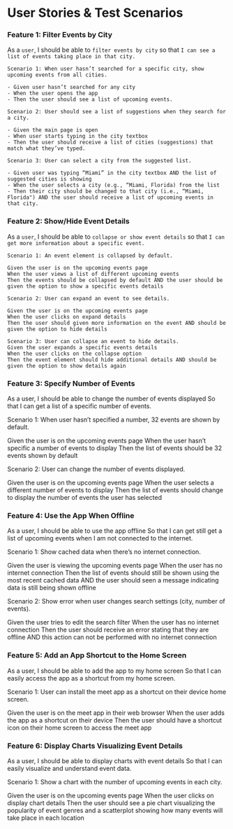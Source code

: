 # User Stories & Test Scenarios
### Feature 1: Filter Events by City

As a `user`, I should be able to `filter events by city` so that `I can see a list of events taking place in that city.`

```
Scenario 1: When user hasn’t searched for a specific city, show upcoming events from all cities.

- Given user hasn’t searched for any city
- When the user opens the app
- Then the user should see a list of upcoming events.
```
```
Scenario 2: User should see a list of suggestions when they search for a city.

- Given the main page is open
- When user starts typing in the city textbox
- Then the user should receive a list of cities (suggestions) that match what they’ve typed.
```
```
Scenario 3: User can select a city from the suggested list.

- Given user was typing “Miami” in the city textbox AND the list of suggested cities is showing
- When the user selects a city (e.g., “Miami, Florida) from the list
- Then their city should be changed to that city (i.e., “Miami, Florida") AND the user should receive a list of upcoming events in that city.
```
### Feature 2: Show/Hide Event Details 

As a `user`, I should be able to `collapse or show event details` so that `I can get more information about a specific event.`

```
Scenario 1: An event element is collapsed by default. 

Given the user is on the upcoming events page
When the user views a list of different upcoming events
Then the events should be collapsed by default AND the user should be given the option to show a specific events details
```
```
Scenario 2: User can expand an event to see details. 

Given the user is on the upcoming events page
When the user clicks on expand details
Then the user should given more information on the event AND should be given the option to hide details
```
```
Scenario 3: User can collapse an event to hide details. 
Given the user expands a specific events details
When the user clicks on the collapse option
Then the event element should hide additional details AND should be given the option to show details again
```
### Feature 3: Specify Number of Events 

As a user,
I should be able to change the number of events displayed
So that I can get a list of a specific number of events.

Scenario 1: When user hasn’t specified a number, 32 events are shown by default. 

Given the user is on the upcoming events page
When the user hasn’t specific a number of events to display
Then the list of events should be 32 events shown by default

Scenario 2: User can change the number of events displayed. 

Given the user is on the upcoming events page
When the user selects a different number of events to display
Then the list of events should change to display the number of events the user has selected


### Feature 4: Use the App When Offline 

As a user,
I should be able to use the app offline
So that I can get still get a list of upcoming events when I am not connected to the internet.

Scenario 1: Show cached data when there’s no internet connection. 

Given the user is viewing the upcoming events page
When the user has no internet connection
Then the list of events should still be shown using the most recent cached data AND the user should seen a message indicating data is still being shown offline

Scenario 2: Show error when user changes search settings (city, number of events). 

Given the user tries to edit the search filter
When the user has no internet connection
Then the user should receive an error stating that they are offline AND this action can not be performed with no internet connection


### Feature 5: Add an App Shortcut to the Home Screen 

As a user,
I should be able to add the app to my home screen
So that I can easily access the app as a shortcut from my home screen.

Scenario 1: User can install the meet app as a shortcut on their device home screen. 

Given the user is on the meet app in their web browser
When the user adds the app as a shortcut on their device
Then the user should have a shortcut icon on their home screen to access the meet app


### Feature 6: Display Charts Visualizing Event Details 

As a user,
I should be able to display charts with event details
So that I can easily visualize and understand event data. 

Scenario 1: Show a chart with the number of upcoming events in each city.

Given the user is on the upcoming events page
When the user clicks on display chart details
Then the user should see a pie chart visualizing the popularity of event genres and a scatterplot showing how many events will take place in each location
